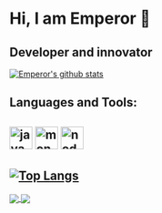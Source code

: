 # Hi, I am Emperor  👋
## Developer and innovator

[![Emperor's github stats](https://github-readme-stats.vercel.app/api?username=emperrorpk007&count_private=true&show_icons=true&theme=tokyonight)](https://github.com/emperrorpk007/github-readme-stats)
## Languages and Tools:

 <img src="https://devicons.github.io/devicon/devicon.git/icons/javascript/javascript-original.svg" alt="javascript" width="40" height="40"/> <img src="https://devicons.github.io/devicon/devicon.git/icons/mongodb/mongodb-original-wordmark.svg" alt="mongodb" width="40" height="40"/> <img src="https://devicons.github.io/devicon/devicon.git/icons/nodejs/nodejs-original-wordmark.svg" alt="nodejs" width="40" height="40"/></p>
---
[![Top Langs](https://github-readme-stats.vercel.app/api/top-langs/?username=emperrorpk007&layout=compact)](https://github.com/anuraghazra/github-readme-stats)
---

<a href="https://github.com/emperrorpk007/emperor-giveaway">
  <img align="center" src="https://github-readme-stats.vercel.app/api/pin/?username=emperrorpk007&repo=emperor-giveaway" />
</a>
<a href="https://github.com/emperrorpk007/emperor-serverstats">
  <img align="center" src="https://github-readme-stats.vercel.app/api/pin/?username=emperrorpk007&repo=emperor-serverstats" />
</a>